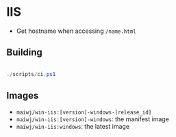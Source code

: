 # IIS

- Get hostname when accessing `/name.html`

## Building

``` powershell

./scripts/ci.ps1

```

## Images

- `maiwj/win-iis:[version]-windows-[release_id]`
- `maiwj/win-iis:[version]-windows`: the manifest image
- `maiwj/win-iis:windows`: the latest image
